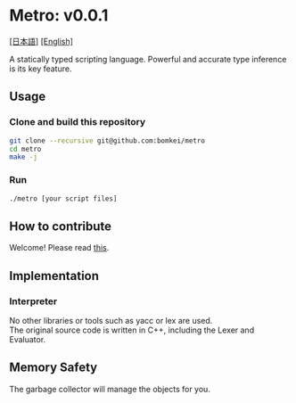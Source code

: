 # Metro: v0.0.1

[[日本語]](README.md) [[English]](README_EN.md)

A statically typed scripting language. Powerful and accurate type inference is its key feature.

## Usage

### Clone and build this repository

```bash
git clone --recursive git@github.com:bomkei/metro
cd metro
make -j
```

### Run

```bash
./metro [your script files]
```

## How to contribute

Welcome! Please read [this](CONTRIBUTE.md).

## Implementation

### Interpreter

No other libraries or tools such as yacc or lex are used.  
The original source code is written in C++, including the Lexer and Evaluator.

## Memory Safety

The garbage collector will manage the objects for you.
